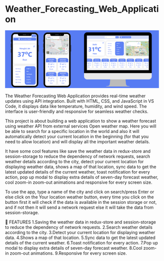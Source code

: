 # Weather_Forecasting_Web_Application

![image alt](https://github.com/MohammedNawaz07/Weather_Forecasting_Web_Application/blob/623eb8c0fb6e89355015b150c40773a4f2d73ab9/weather-app-image.png)










The Weather Forecasting Web Application provides real-time weather updates using API integration. Built with HTML, CSS, and JavaScript in VS Code, it displays data like temperature, humidity, and wind speed. The interface is user-friendly and responsive for seamless weather checks.


This project is about building a web application to show a weather forecast using weather API from external services Open weather map. Here you will be able to search for a specific location in the world and also it will automatically detect your current location in the beginning (for that you need to allow location) and will display all the important weather details.

It have some cool features like save the weather data in redux-store and session-storage to reduce the dependency of network requests, search weather details according to the city, detect your current location for displaying weather data, shows a map of that location, sync data to get the latest updated details of the current weather, toast notification for every action, pop up modal to display extra details of seven-day forecast weather, cool zoom-in zoom-out animations and responsive for every screen size.

To use the app, type a name of the city and click on search/press Enter or else click on the Your location weather button, every time you click on the button first it will check if the data is available in the session storage or not, and if not then it will send a network request else it will take the data from session-storage.

🚀 FEATURES
1.Saving the weather data in redux-store and session-storage to reduce the dependency of network requests.
2.Search weather details according to the city.
3.Detect your current location for displaying weather data.
4.Shows a map of that location.
5.Sync data to get the latest updated details of the current weather.
6.Toast notification for every action.
7.Pop up modal to display extra details of seven-day forecast weather.
8.Cool zoom-in zoom-out animations.
9.Responsive for every screen size.


